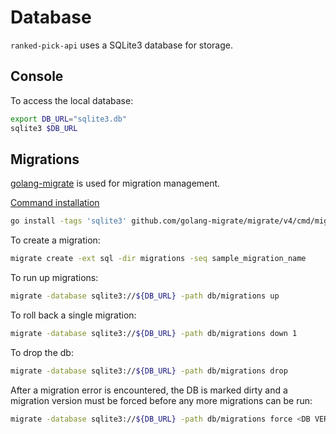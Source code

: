 # Database

`ranked-pick-api` uses a SQLite3 database for storage.

## Console

To access the local database:
```bash
export DB_URL="sqlite3.db"
sqlite3 $DB_URL
```

## Migrations

[golang-migrate](https://github.com/golang-migrate/migrate/tree/master) is used for migration management.

[Command installation](https://github.com/golang-migrate/migrate/blob/master/cmd/migrate/README.md)
```bash
go install -tags 'sqlite3' github.com/golang-migrate/migrate/v4/cmd/migrate@latest
```

To create a migration:
```bash
migrate create -ext sql -dir migrations -seq sample_migration_name
```

To run up migrations:
```bash
migrate -database sqlite3://${DB_URL} -path db/migrations up
```

To roll back a single migration:
```bash
migrate -database sqlite3://${DB_URL} -path db/migrations down 1
```

To drop the db:
```bash
migrate -database sqlite3://${DB_URL} -path db/migrations drop
```

After a migration error is encountered, the DB is marked dirty and a migration version must be forced before any more migrations can be run:
```bash
migrate -database sqlite3://${DB_URL} -path db/migrations force <DB VERSION BEFORE ERROR>
```
